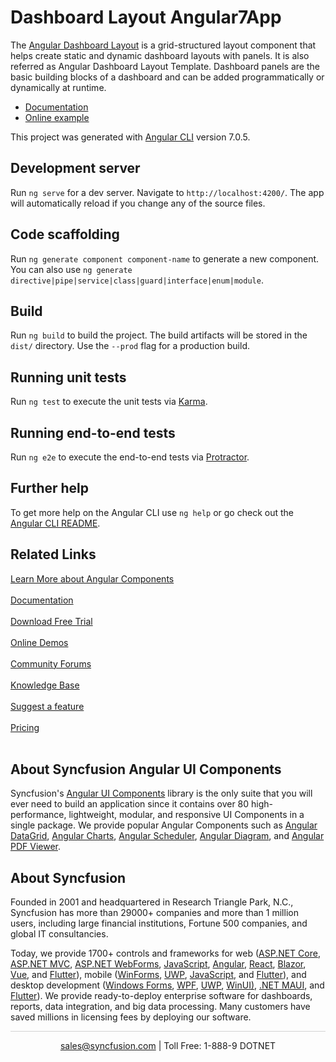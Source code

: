 # Dashboard Layout Angular7App

The [Angular Dashboard Layout](https://www.syncfusion.com/angular-components/angular-dashboard-layout?utm_source=github&utm_medium=listing&utm_campaign=angular-dashboard-layout-github-samples) is a grid-structured layout component that helps create static and dynamic dashboard layouts with panels. It is also referred as Angular Dashboard Layout Template. Dashboard panels are the basic building blocks of a dashboard and can be added programmatically or dynamically at runtime.

* [Documentation](https://ej2.syncfusion.com/angular/documentation/dashboard-layout/getting-started/?utm_source=github&utm_medium=listing&utm_campaign=angular-dashboard-layout-github-samples)
* [Online example](https://ej2.syncfusion.com/angular/demos/#/bootstrap5/dashboard-layout/default?utm_source=github&utm_medium=listing&utm_campaign=angular-dashboard-layout-github-samples)

This project was generated with [Angular CLI](https://github.com/angular/angular-cli) version 7.0.5.

## Development server

Run `ng serve` for a dev server. Navigate to `http://localhost:4200/`. The app will automatically reload if you change any of the source files.

## Code scaffolding

Run `ng generate component component-name` to generate a new component. You can also use `ng generate directive|pipe|service|class|guard|interface|enum|module`.

## Build

Run `ng build` to build the project. The build artifacts will be stored in the `dist/` directory. Use the `--prod` flag for a production build.

## Running unit tests

Run `ng test` to execute the unit tests via [Karma](https://karma-runner.github.io).

## Running end-to-end tests

Run `ng e2e` to execute the end-to-end tests via [Protractor](http://www.protractortest.org/).

## Further help

To get more help on the Angular CLI use `ng help` or go check out the [Angular CLI README](https://github.com/angular/angular-cli/blob/master/README.md).

## Related Links

[Learn More about Angular Components](https://www.syncfusion.com/angular-components/?utm_source=github&utm_medium=listing&utm_campaign=angular-dashboard-layout-github-samples)<br/><br/>
[Documentation](https://ej2.syncfusion.com/angular/documentation/introduction/?utm_source=github&utm_medium=listing&utm_campaign=angular-dashboard-layout-github-samples)<br/><br/>
[Download Free Trial](https://www.syncfusion.com/downloads?utm_source=github&utm_medium=listing&utm_campaign=angular-dashboard-layout-samples)<br/><br/>
[Online Demos](https://ej2.syncfusion.com/angular/demos/?utm_source=github&utm_medium=listing&utm_campaign=angular-dashboard-layout-samples)<br/><br/>
[Community Forums](https://www.syncfusion.com/forums/?utm_source=github&utm_medium=listing&utm_campaign=angular-dashboard-layout-samples)<br/><br/>
[Knowledge Base](https://www.syncfusion.com/kb/essential-js2?utm_source=github&utm_medium=listing&utm_campaign=angular-dashboard-layout-samples)<br/><br/>
[Suggest a feature](https://www.syncfusion.com/feedback/angular?utm_source=github&utm_medium=listing&utm_campaign=angular-dashboard-layout-samples)<br/><br/>
[Pricing](https://www.syncfusion.com/sales/products/angular?utm_source=github&utm_medium=listing&utm_campaign=angular-dashboard-layout-samples)<br/><br/>

## About Syncfusion Angular UI Components
Syncfusion's [Angular UI Components](https://www.syncfusion.com/angular-components?utm_source=github&utm_medium=listing&utm_campaign=angular-dashboard-layout-github-samples) library is the only suite that you will ever need to build an application since it contains over 80 high-performance, lightweight, modular, and responsive UI Components in a single package. We provide popular Angular Components such as [Angular DataGrid](https://www.syncfusion.com/angular-components/angular-grid?utm_source=github&utm_medium=listing&utm_campaign=angular-dashboard-layout-github-samples), [Angular Charts](https://www.syncfusion.com/angular-components/angular-charts?utm_source=github&utm_medium=listing&utm_campaign=angular-dashboard-layout-github-samples), [Angular Scheduler](https://www.syncfusion.com/angular-components/angular-scheduler?utm_source=github&utm_medium=listing&utm_campaign=angular-dashboard-layout-github-samples), [Angular Diagram](https://www.syncfusion.com/angular-components/angular-diagram?utm_source=github&utm_medium=listing&utm_campaign=angular-dashboard-layout-github-samples), and [Angular PDF Viewer](https://www.syncfusion.com/angular-components/angular-pdf-viewer?utm_source=github&utm_medium=listing&utm_campaign=angular-dashboard-layout-github-samples).

## About Syncfusion

Founded in 2001 and headquartered in Research Triangle Park, N.C., Syncfusion has more than 29000+ companies and more than 1 million users, including large financial institutions, Fortune 500 companies, and global IT consultancies.

Today, we provide 1700+ controls and frameworks for web ([ASP.NET Core](https://www.syncfusion.com/aspnet-core-ui-controls?utm_source=github&utm_medium=listing&utm_campaign=angular-dashboard-layout-github-samples), [ASP.NET MVC](https://www.syncfusion.com/aspnet-mvc-ui-controls?utm_source=github&utm_medium=listing&utm_campaign=angular-dashboard-layout-github-samples), [ASP.NET WebForms](https://www.syncfusion.com/jquery/aspnet-webforms-ui-controls?utm_source=github&utm_medium=listing&utm_campaign=angular-dashboard-layout-github-samples), [JavaScript](https://www.syncfusion.com/javascript-ui-controls?utm_source=github&utm_medium=listing&utm_campaign=angular-dashboard-layout-github-samples), [Angular](https://www.syncfusion.com/angular-components?utm_source=github&utm_medium=listing&utm_campaign=angular-dashboard-layout-github-samples), [React](https://www.syncfusion.com/react-components?utm_source=github&utm_medium=listing&utm_campaign=angular-dashboard-layout-github-samples), [Blazor](https://www.syncfusion.com/blazor-components?utm_source=github&utm_medium=listing&utm_campaign=angular-dashboard-layout-github-samples), [Vue](https://www.syncfusion.com/vue-components?utm_source=github&utm_medium=listing&utm_campaign=angular-dashboard-layout-github-samples), and [Flutter](https://www.syncfusion.com/flutter-widgets?utm_source=github&utm_medium=listing&utm_campaign=angular-dashboard-layout-github-samples)), mobile ([WinForms](https://www.syncfusion.com/WinForms-ui-controls?utm_source=github&utm_medium=listing&utm_campaign=angular-dashboard-layout-github-samples), [UWP](https://www.syncfusion.com/uwp-ui-controls?utm_source=github&utm_medium=listing&utm_campaign=angular-dashboard-layout-github-samples), [JavaScript](https://www.syncfusion.com/javascript-ui-controls?utm_source=github&utm_medium=listing&utm_campaign=angular-dashboard-layout-github-samples), and [Flutter](https://www.syncfusion.com/flutter-widgets?utm_source=github&utm_medium=listing&utm_campaign=angular-dashboard-layout-github-samples)), and desktop development ([Windows Forms](https://www.syncfusion.com/winforms-ui-controls?utm_source=github&utm_medium=listing&utm_campaign=angular-dashboard-layout-github-samples), [WPF](https://www.syncfusion.com/wpf-ui-controls?utm_source=github&utm_medium=listing&utm_campaign=angular-dashboard-layout-github-samples), [UWP](https://www.syncfusion.com/uwp-ui-controls?utm_source=github&utm_medium=listing&utm_campaign=angular-dashboard-layout-github-samples), [WinUI)](https://www.syncfusion.com/winui-controls?utm_source=github&utm_medium=listing&utm_campaign=angular-dashboard-layout-github-samples), [.NET MAUI](https://www.syncfusion.com/maui-controls), and [Flutter](https://www.syncfusion.com/flutter-widgets?utm_source=github&utm_medium=listing&utm_campaign=angular-dashboard-layout-github-samples)). We provide ready-to-deploy enterprise software for dashboards, reports, data integration, and big data processing. Many customers have saved millions in licensing fees by deploying our software.

<hr style="height:0.3px;border:none;color:lightgrey;background-color:lightgrey;" />

<p align="center">
  <a href="mailto:sales@syncfusion.com?Subject=Syncfusion Angular Components - Github Sample" target="_top">sales@syncfusion.com</a> | Toll Free: 1-888-9 DOTNET <br>
</p>
